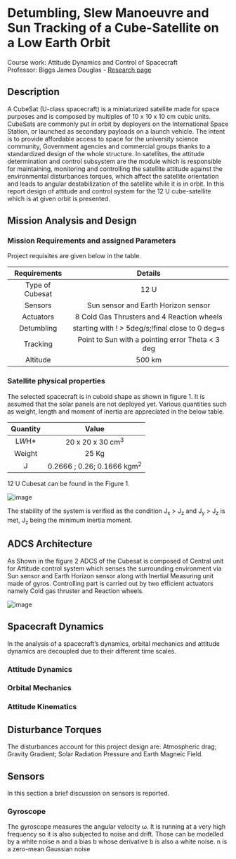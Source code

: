# Detumbling, Slew Manoeuvre and Sun Tracking of a Cube-Satellite on a Low Earth Orbit
Course work: Attitude Dynamics and Control of Spacecraft  
Professor: Biggs James Douglas - [Research page](https://www4.ceda.polimi.it/manifesti/manifesti/controller/ricerche/RicercaPerDocentiPublic.do?evn_didattica=evento&k_doc=548867&polij_device_category=DESKTOP&__pj0=0&__pj1=8fe8b50ef34811518f4e049d06747ab1)

## Description
A CubeSat (U-class spacecraft) is a miniaturized satellite made for space purposes and is composed by multiples of 10 x 10 x 10 cm cubic units. CubeSats are commonly
put in orbit by deployers on the International Space Station, or launched as secondary payloads on a launch vehicle. The intent is to provide affordable access to space for the university science community, Government agencies and commercial groups thanks to a standardized design of the whole structure. In satellites, the attitude determination and control subsystem are the module which is responsible for maintaining, monitoring and controlling the satellite attitude against the environmental disturbances torques, which affect the satellite orientation and leads to angular destabilization of the satellite while it is in orbit. In this report design of attitude and control system for the 12 U cube-satellite which is at given orbit is presented.

## Mission Analysis and Design
### Mission Requirements and assigned Parameters 
Project requisites are given below in the table. 

| Requirements  | Details | 
|    :---:    |     :---:      | 
|Type of Cubesat | 12 U |
|Sensors | Sun sensor and Earth Horizon sensor |
|Actuators | 8 Cold Gas Thrusters and 4 Reaction wheels |
|Detumbling | starting with ! > 5deg/s;!final close to 0 deg=s |
|Tracking | Point to Sun with a pointing error Theta < 3 deg |
|Altitude | 500 km |

### Satellite physical properties
The selected spacecraft is in cuboid shape as shown in figure 1. It is assumed that the solar panels are not deployed yet. Various quantities such  as weight, length and moment of inertia are appreciated in the below table.

|Quantity | Value |
| :---: | :---:
| L*W*H* | 20 x 20 x 30 cm<sup>3</sup> |
| Weight | 25 Kg |
| J| 0.2666 ; 0.26; 0.1666 kgm<sup>2</sup> |

12 U Cubesat can be found in the Figure 1. 

![image](https://user-images.githubusercontent.com/64012053/189497641-9590d0e4-5ed5-4e8a-a843-2562d740012c.png)

The stability of the system is verified as the condition J<sub>x</sub> > J<sub>z</sub> and J<sub>y</sub> > J<sub>z</sub> is met, J<sub>z</sub> being the minimum inertia moment. 

## ADCS Architecture
As Shown in the figure 2 ADCS of the Cubesat is composed of Central unit for Attitude control system which senses the surrounding environment via Sun sensor and Earth Horizon sensor along with Inertial Measuring unit made of gyros. Controlling part is carried out by two efficient actuators namely Cold gas thruster and Reaction wheels.

![image](https://user-images.githubusercontent.com/64012053/189547364-5cd61070-05fd-4269-9762-64a4efc7ad63.png)

## Spacecraft Dynamics
In the analysis of a spacecraft’s dynamics, orbital mechanics and attitude dynamics are decoupled due to their different time scales.

### Attitude Dynamics


### Orbital Mechanics

### Attitude Kinematics


## Disturbance Torques

The disturbances account for this project design are: Atmospheric drag; Gravity Gradient; Solar Radiation Pressure and Earth Magneic Field.

## Sensors
In this section a brief discussion on sensors is reported.

### Gyroscope
The gyroscope measures the angular velocity <span>&#969;</span>. It is running at a very high frequency so it is also subjected to noise and drift. Those can be modelled by a white noise n and a bias b whose derivative b is also a white noise. n is a zero-mean Gaussian noise


